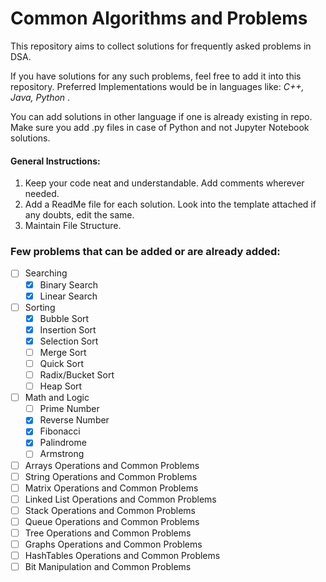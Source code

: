 # Common Algorithms and Problems

This repository aims to collect solutions for frequently asked problems in DSA.

If you have solutions for any such problems, feel free to add it into this repository. Preferred Implementations would be in languages like: _C++, Java, Python_ .

You can add solutions in other language if one is already existing in repo.
Make sure you add .py files in case of Python and not Jupyter Notebook solutions.

#### General Instructions:

1. Keep your code neat and understandable. Add comments wherever needed.
2. Add a ReadMe file for each solution. Look into the template attached if any doubts, edit the same.
3. Maintain File Structure.

### Few problems that can be added or are already added:

- [ ] Searching
  - [x] Binary Search
  - [x] Linear Search
- [ ] Sorting
  - [x] Bubble Sort
  - [x] Insertion Sort
  - [x] Selection Sort
  - [ ] Merge Sort
  - [ ] Quick Sort
  - [ ] Radix/Bucket Sort
  - [ ] Heap Sort
- [ ] Math and Logic
  - [ ] Prime Number
  - [x] Reverse Number
  - [x] Fibonacci
  - [x] Palindrome
  - [ ] Armstrong
- [ ] Arrays Operations and Common Problems
- [ ] String Operations and Common Problems
- [ ] Matrix Operations and Common Problems
- [ ] Linked List Operations and Common Problems
- [ ] Stack Operations and Common Problems
- [ ] Queue Operations and Common Problems
- [ ] Tree Operations and Common Problems
- [ ] Graphs Operations and Common Problems
- [ ] HashTables Operations and Common Problems
- [ ] Bit Manipulation and Common Problems
